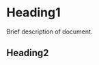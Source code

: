 <head>
	<link rel="stylesheet" href="style.css">
	<script src="https://cdnjs.cloudflare.com/ajax/libs/jquery/3.1.0/jquery.min.js"></script>
	<script src="https://cdnjs.cloudflare.com/ajax/libs/jquery-smooth-scroll/1.7.2/jquery.smooth-scroll.min.js"></script>
	<script src="script.js"></script>
	<meta name="viewport" content="width=device-width, initial-scale=1.0">
</head>

# Heading1

Brief description of document.

<!-- START doctoc -->
<!-- END doctoc -->

## Heading2